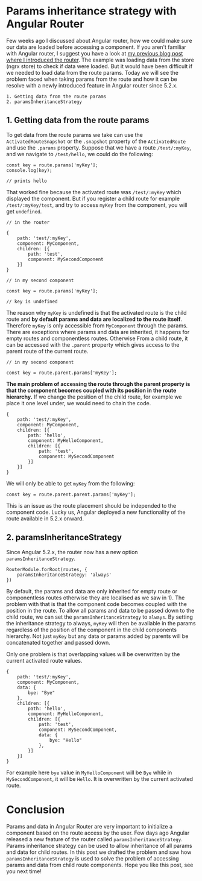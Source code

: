 # Params inheritance strategy with Angular Router

Few weeks ago I discussed about Angular router, how we could make sure our data are loaded before accessing a component. If you aren't familiar with Angular router, I suggest you have a look at [my previous blog post where I introduced the router](https://kimsereyblog.blogspot.sg/2017/06/how-to-use-angular-router.html).
The example was loading data from the store (ngrx store) to check if data were loaded.
But it would have been difficult if we needed to load data from the route params. Today we will see the problem faced when taking params from the route and how it can be resolve with a newly introduced feature in Angular router since 5.2.x.

```
1. Getting data from the route params
2. paramsInheritanceStrategy
```

## 1. Getting data from the route params

To get data from the route params we take can use the `ActivatedRouteSnapshot` or the `.snapshot` property of the `ActivatedRoute` and use the `.params` property. Suppose that we have a route `/test/:myKey`, and we navigate to `/test/hello`, we could do the following:

```
const key = route.params['myKey'];
console.log(key);

// prints hello
```

That worked fine because the activated route was `/test/:myKey` which displayed the component. But if you register a child route for example `/test/:myKey/test`, and try to access `myKey` from the component, you will get `undefined`. 

```
// in the router

{
    path: 'test/:myKey',
    component: MyComponent,
    children: [{
        path: 'test',
        component: MySecondComponent
    }]
}
```

```
// in my second component

const key = route.params['myKey'];

// key is undefined
```

The reason why `myKey` is undefined is that the activated route is the child route and __by default params and data are localized to the route itself__. Therefore `myKey` is only accessible from `MyComponent` through the params.
There are exceptions where params and data are inherited, it happens for empty routes and componentless routes.
Otherwise From a child route, it can be accessed with the `.parent` property which gives access to the parent route of the current route.

```
// in my second component

const key = route.parent.params['myKey'];
```

__The main problem of accessing the route through the parent property is that the component becomes coupled with its position in the route hierarchy.__ If we change the position of the child route, for example we place it one level under, we would need to chain the code.

```
{
    path: 'test/:myKey',
    component: MyComponent,
    children: [{
        path: 'hello',
        component: MyHelloComponent,
        children: [{
            path: 'test',
            component: MySecondComponent
        }]
    }]
}
```

We will only be able to get `myKey` from the following:

```
const key = route.parent.parent.params['myKey'];
```

This is an issue as the route placement should be independed to the component code. Lucky us, Angular deployed a new functionality of the route available in 5.2.x onward.

## 2. paramsInheritanceStrategy

Since Angular 5.2.x, the router now has a new option `paramsInheritanceStrategy`.

```
RouterModule.forRoot(routes, {
    paramsInheritanceStrategy: 'always'
})
```

By default, the params and data are only inherited for empty route or componentless routes otherwise they are localised as we saw in 1). The problem with that is that the component code becomes coupled with the position in the route.
To allow all params and data to be passed down to the child route, we can set the `paramsInheritanceStrategy` to `always`.
By setting the inheritance strategy to always, `myKey` will then be available in the params regardless of the position of the component in the child components hierarchy. Not just `myKey` but any data or params added by parents will be concatenated together and passed down.

Only one problem is that overlapping values will be overwritten by the current activated route values.

```
{
    path: 'test/:myKey',
    component: MyComponent,
    data: {
        bye: "Bye"
    },
    children: [{
        path: 'hello',
        component: MyHelloComponent,
        children: [{
            path: 'test',
            component: MySecondComponent,
            data: {
                bye: "Hello"
            },
        }]
    }]
}
```

For example here `bye` value in `MyHelloComponent` will be `Bye` while in `MySecondComponent`, it will be `Hello`. It is overwritten by the current activated route.

# Conclusion

Params and data in Angular Router are very important to initialize a component based on the route access by the user. Few days ago Angular released a new feature of the router called `paramsInheritanceStrategy`. Params inheritance strategy can be used to allow inheritance of all params and data for child routes. In this post we drafted the problem and saw how `paramsInheritanceStrategy` is used to solve the problem of accessing params and data from child route components. Hope you like this post, see you next time!